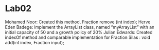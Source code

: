 # Lab02
Mohamed Noor: Created this method, Fraction remove (int index);
Herve Eden Badege: Implement the ArrayList class, named “myArrayList” with an initial capacity of 50 and a growth
policy of 20%
Julian Edwards: Created indexOf method and comparable implementation for Fraction
Silas : void add(int index, Fraction input);
